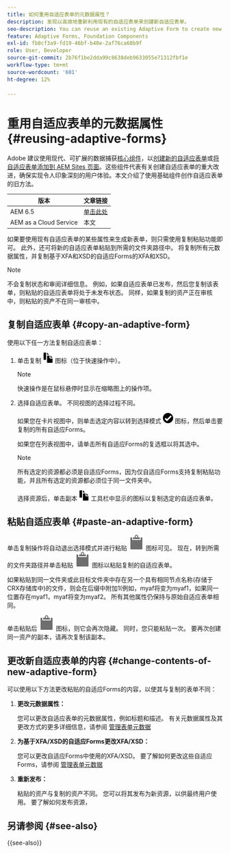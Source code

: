 ```yaml
---
title: 如何重用自适应表单的元数据属性？
description: 发现以高效地重新利用现有的自适应表单来创建新自适应表单。
seo-description: You can reuse an existing Adaptive Form to create new Adaptive Forms.
feature: Adaptive Forms, Foundation Components
exl-id: fb8cf3a9-fd19-46bf-b40e-2af76ca68b9f
role: User, Developer
source-git-commit: 2b76f1be2dda99c8638deb9633055e71312fbf1e
workflow-type: tm+mt
source-wordcount: '601'
ht-degree: 12%

---
```


# 重用自适应表单的元数据属性 {#reusing-adaptive-forms}

<span class="preview">Adobe 建议使用现代、可扩展的数据捕获[核心组件](https://experienceleague.adobe.com/docs/experience-manager-core-components/using/adaptive-forms/introduction.html)，以[创建新的自适应表单](/help/forms/creating-adaptive-form-core-components.md)或[将自适应表单添加到 AEM Sites 页面](/help/forms/create-or-add-an-adaptive-form-to-aem-sites-page.md)。这些组件代表有关创建自适应表单的重大改进，确保实现令人印象深刻的用户体验。本文介绍了使用基础组件创作自适应表单的旧方法。</span>


| 版本 | 文章链接 |
| -------- | ---------------------------- |
| AEM 6.5 | [单击此处](https://experienceleague.adobe.com/docs/experience-manager-65/forms/adaptive-forms-basic-authoring/reusing-adaptive-forms.html) |
| AEM as a Cloud Service | 本文 |

如果要使用现有自适应表单的某些属性来生成新表单，则只需使用复制粘贴功能即可。 此外，还可将新的自适应表单粘贴到所需的文件夹路径中。 将复制所有元数据属性，并复制基于XFA和XSD的自适应Forms的XFA和XSD。

>[!NOTE]
>
>不会复制状态和审阅详细信息。 例如，如果自适应表单已发布，然后您复制该表单，则粘贴的自适应表单将处于未发布状态。 同样，如果复制的资产正在审核中，则粘贴的资产不在同一审核中。

## 复制自适应表单 {#copy-an-adaptive-form}

使用以下任一方法复制自适应表单：

1. 单击复制 ![aem6forms_copy](assets/aem6forms_copy.png) 图标（位于快速操作中）。

   >[!NOTE]
   >
   >快速操作是在鼠标悬停时显示在缩略图上的操作项。

1. 选择自适应表单。 不同视图的选择过程不同。

   如果您在卡片视图中，则单击选定内容以转到选择模式 ![aem6forms_check-circle](assets/aem6forms_check-circle.png) 图标，然后单击要复制的所有自适应Forms。

   如果您在列表视图中，请单击所有自适应Forms的复选框以将其选中。

   >[!NOTE]
   >
   >所有选定的资源都必须是自适应Forms，因为仅自适应Forms支持复制粘贴功能，并且所有选定的资源都必须位于同一文件夹中。

   选择资源后，单击副本 ![aem6forms_copy](assets/aem6forms_copy.png) 工具栏中显示的图标以复制选定的自适应表单。

## 粘贴自适应表单 {#paste-an-adaptive-form}

单击复制操作将自动退出选择模式并进行粘贴 ![粘贴](assets/Smock_Paste_18_N.svg) 图标可见。 现在，转到所需的文件夹路径并单击粘贴 ![粘贴](assets/Smock_Paste_18_N.svg) 图标以粘贴复制的自适应表单。

如果粘贴到同一文件夹或此目标文件夹中存在另一个具有相同节点名称(存储于CRX存储库中)的文件，则会在后缀中附加1(例如，myaf将变为myaf1，如果同一位置存在myaf1，myaf将变为myaf2。 所有其他属性仍保持与原始自适应表单相同。

单击粘贴后 ![粘贴](assets/Smock_Paste_18_N.svg) 图标，则它会再次隐藏。 同时，您只能粘贴一次。 要再次创建同一资产的副本，请再次复制该副本。

## 更改新自适应表单的内容 {#change-contents-of-new-adaptive-form}

可以使用以下方法更改粘贴的自适应Forms的内容，以使其与复制的表单不同：

1. **更改元数据属性：**

   您可以更改自适应表单的元数据属性，例如标题和描述。 有关元数据属性及其更改方式的更多详细信息，请参阅 [管理表单元数据](manage-form-metadata.md)

1. **为基于XFA/XSD的自适应Forms更改XFA/XSD：**

   您可以更改自适应Forms中使用的XFA/XSD。 要了解如何更改这些自适应Forms，请参阅 [管理表单元数据](manage-form-metadata.md)

1. **重新发布：**

   粘贴的资产与复制的资产不同。 您可以将其发布为新资源，以供最终用户使用。 要了解如何发布资源， <!-- see [Publishing and unpublishing forms](publishing-unpublishing-forms.md) -->


## 另请参阅 {#see-also}

{{see-also}}